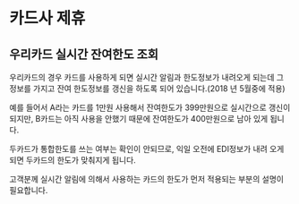 # 카드사 제휴

## 우리카드 실시간 잔여한도 조회

우리카드의 경우 카드를 사용하게 되면 실시간 알림과 한도정보가 내려오게 되는데 그 정보를 가지고 잔여 한도정보를 갱신을 하도록 되어 있습니다.\(2018 년 5월중에 적용\)

예를 들어서 A라는 카드를 1만원 사용해서 잔여한도가 399만원으로 실시간으로 갱신이 되지만, B카드는 아직 사용을 안했기 때문에 잔여한도가 400만원으로 남아 있게 됩니다.

두카드가 통합한도를 쓰는 여부는 확인이 안되므로, 익일 오전에 EDI정보가 내려 오게 되면 두카드의 한도가 맞춰지게 됩니다.

고객분께 실시간 알림에 의해서 사용하는 카드의 한도가 먼저 적용되는 부분의 설명이 필요합니다.



